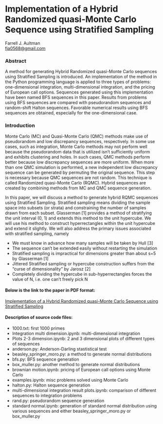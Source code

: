 # Implementation of a Hybrid Randomized quasi-Monte Carlo Sequence using Stratified Sampling

Farrell J. Aultman  
fja0568@gmail.com

### Abstract

A method for generating Hybrid Randomized quasi-Monte Carlo sequences using Stratified Sampling is introduced.  An implementation of the method in the Python programming language is applied to three types of problems: one-dimensional integration, multi-dimensional integration, and the pricing of European call options.  Sequences generated using this implementation have been named BFS sequences in this paper.  Results from problems using BFS sequences are compared with pseudorandom sequences and random-shift Halton sequences.  Favorable numerical results using BFS sequences are obtained, especially for the one-dimensional case. 

### Introduction

Monte Carlo (MC) and Quasi-Monte Carlo (QMC) methods make use of pseudorandom and low discrepancy sequences, respectively.  In some use cases, such as integration, Monte Carlo methods may not perform well because the pseudorandom data that is utilized isn’t sufficiently uniform and exhibits clustering and holes.  In such cases, QMC methods perform better because low discrepancy sequences are more uniform.  When more than one QMC simulation is performed, a new independent low discrepancy sequence can be generated by permuting the original sequence.  This step is necessary because QMC sequences are not random.  This technique is called Randomized quasi-Monte Carlo (RQMC).  Hybrid sequences are created by combining methods from MC and QMC sequence generation.

In this paper, we will discuss a method to generate hybrid RQMC sequences using Stratified Sampling.  Stratified sampling means dividing the sample space into subsets (or strata) and constraining the number of samples drawn from each subset.  Glasserman [1] provides a method of stratifying the unit interval (0, 1) and extends this method to the unit hypercube.  We will use his method to construct hyperrectangles within the unit hypercube and extend it slightly.  We will also address the primary issues associated with stratified sampling, namely  
- We must know in advance how many samples will be taken by Hull [3]  
- The sequence can’t be extended easily without restarting the simulation  
- Stratified sampling is impractical for dimensions greater than about s=5 by Glasserman [1]  
- Jittered Stratified sampling or hypercube construction suffers from the “curse of dimensionality” by Jarosz [2]  
- Completely dividing the hypercube in sub-hyperrectangles forces the value of N, i.e. one can’t freely pick N

#### Below is the link to the paper in PDF format:

[Implementation of a Hybrid Randomized quasi-Monte Carlo Sequence using Stratified Sampling](./BFS%20Sequences.pdf)

#### Description of source code files:
- 1000.txt: first 1000 primes
- Integration multi dimension.ipynb: multi-dimensional integration
- Plots 2-3 dimension.ipynb: 2 and 3 dimensional plots of different types of sequences
- anderson.py: Anderson-Darling stastistical test
- beasley_springer_moro.py: a method to generate normal distributions
- bfs.py: BFS sequence generation
- box_muller.py: another method to generate normal distributions
- brownian motion.ipynb: pricing of European call options using Monte Carlo
- examples.ipynb: misc problems solved using Monte Carlo
- halton.py: Halton sequence generation
- multi-dimensional integration result plots.ipynb: comparison of different sequences to integration problems
- rand.py: pseudorandom sequence generation
- standard normal.ipynb: generation of standard normal distribution using various sequences and either beasley_springer_moro.py or box_muller.py

